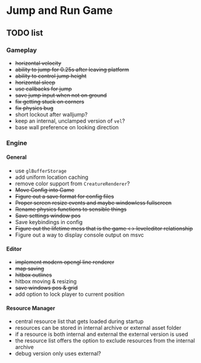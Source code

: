 # Jump and Run Game
## TODO list
### Gameplay
* ~~horizontal velocity~~
* ~~ability to jump for 0.25s after leaving platform~~
* ~~ability to control jump height~~
* ~~horizontal sleep~~
* ~~use callbacks for jump~~
* ~~save jump input when not on ground~~
* ~~fix getting stuck on corners~~
* ~~fix physics bug~~
* short lockout after walljump?
* keep an internal, unclamped version of `vel`?
* base wall preference on looking direction

### Engine
#### General
* use `glBufferStorage`
* add uniform location caching
* remove color support from `CreatureRenderer`?
* ~~Move Config into Game~~
* ~~Figure out a save format for config files~~
* ~~Proper screen resize events and maybe windowless fullscreen~~
* ~~Rename physics functions to sensible things~~
* ~~Save settings window pos~~
* Save keybindings in config
* ~~Figure out the lifetime mess that is the game <-> leveleditor relationship~~
* Figure out a way to display console output on msvc

#### Editor
* ~~implement modern opengl line renderer~~
* ~~map saving~~
* ~~hitbox outlines~~
* hitbox moving & resizing
* ~~save windows pos & grid~~
* add option to lock player to current position

#### Resource Manager
* central resource list that gets loaded during startup
* resources can be stored in internal archive or external asset folder
* if a resource is both internal and external the external version is used
* the resource list offers the option to exclude resources from the internal archive
* debug version only uses external?